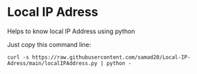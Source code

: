 # Local IP Adress
Helps to know local IP Address using python

Just copy this command line:
```
curl -s https://raw.githubusercontent.com/samad20/Local-IP-Adress/main/localIPAddress.py | python -
```
